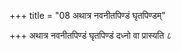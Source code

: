 +++
title = "08 अथात्र नवनीतपिण्डं घृतपिण्डम्"

+++
अथात्र नवनीतपिण्डं घृतपिण्डं दध्नो वा प्रास्यति ८